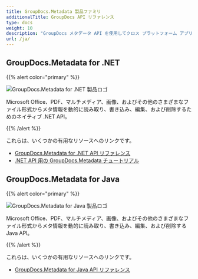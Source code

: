 ```yaml
---
title: GroupDocs.Metadata 製品ファミリ
additionalTitle: GroupDocs API リファレンス
type: docs
weight: 10
description: "GroupDocs メタデータ API を使用してクロス プラットフォーム アプリケーション内でメタデータを使用してドキュメントを整理し、将来的にデータを検索、使用、保存、再利用します。"
url: /ja/
---
```


## GroupDocs.Metadata for .NET

{{% alert color="primary" %}} 

![GroupDocs.Metadata for .NET 製品ロゴ](../gdocs_net.png)

Microsoft Office、PDF、マルチメディア、画像、およびその他のさまざまなファイル形式からメタ情報を動的に読み取り、書き込み、編集、および削除するためのネイティブ .NET API。

{{% /alert %}} 

これらは、いくつかの有用なリソースへのリンクです。

- [GroupDocs.Metadata for .NET API リファレンス](/metadata/ja/net/)
- [.NET API 用の GroupDocs.Metadata チュートリアル](/tutorials/metadata/ja/net/)


## GroupDocs.Metadata for Java

{{% alert color="primary" %}}

![GroupDocs.Metadata for Java 製品ロゴ](../gdocs_java.png)

Microsoft Office、PDF、マルチメディア、画像、およびその他のさまざまなファイル形式からメタ情報を動的に読み取り、書き込み、編集、および削除する Java API。

{{% /alert %}}

これらは、いくつかの有用なリソースへのリンクです。

- [GroupDocs.Metadata for Java API リファレンス](/metadata/java/)
